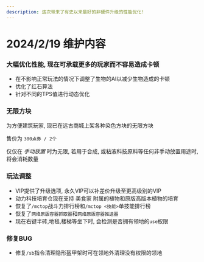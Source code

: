 ```yaml
---
description: 这次带来了有史以来最好的非硬件升级的性能优化!
---
```


# 2024/2/19 维护内容

### 大幅优化性能, 现在可承载更多的玩家而不容易造成卡顿

* 在不影响正常玩法的情况下调整了生物的AI以减少生物造成的卡顿
* 优化了红石算法
* 针对不同的TPS值进行动态优化

### 无限方块

为方便建筑玩家, 现已在远古商城上架各种染色方块的无限方块

售价为 `300点券 / 2个`

仅仅在 *手动放置* 时为无限, 若用于合成, 或粘液科技原料等任何非手动放置用途时, 将会消耗数量

### 玩法调整

* VIP提供了升级选项, 永久VIP可以补差价升级至更高级别的VIP
* 动力科技培育仓现在支持 美食家 附属的植物和原版高版本植物的培育
* 恢复了`/mctop`战斗力排行榜和`/mctop <技能>`单技能排行榜
* 恢复了`网络原版容器抓取器`和`网络原版容器推送器`
* 现在右键半砖,地毯,楼梯等坐下时, 会检测是否拥有领地的`use`权限

### 修复BUG

* 修复`/sb`指令清理隐形盔甲架时可在领地外清理没有权限的领地
